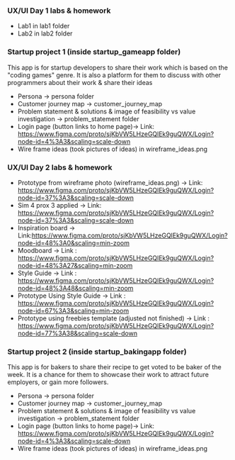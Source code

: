 
### UX/UI Day 1 labs & homework
* Lab1 in lab1 folder
* Lab2 in lab2 folder


### Startup project 1 (inside startup_gameapp folder)
 This app is for startup developers to share their work which is based on the "coding games" genre. It is also a platform for them to discuss with
 other programmers about their work & share their ideas
* Persona -> persona folder
* Customer journey map -> customer_journey_map
* Problem statement & solutions & image of feasibility vs value investigation -> problem_statement folder
* Login page (button links to home page)-> Link: https://www.figma.com/proto/sjKbVW5LHzeGQlEk9guQWX/Login?node-id=4%3A3&scaling=scale-down
* Wire frame ideas (took pictures of ideas) in wireframe_ideas.png
### UX/UI Day 2 labs & homework
* Prototype from wireframe photo (wireframe_ideas.png) -> Link: https://www.figma.com/proto/sjKbVW5LHzeGQlEk9guQWX/Login?node-id=37%3A3&scaling=scale-down
* Sim 4 prox 3 applied -> Link: https://www.figma.com/proto/sjKbVW5LHzeGQlEk9guQWX/Login?node-id=37%3A3&scaling=scale-down
* Inspiration board -> Link:https://www.figma.com/proto/sjKbVW5LHzeGQlEk9guQWX/Login?node-id=48%3A0&scaling=min-zoom
* Moodboard -> Link : https://www.figma.com/proto/sjKbVW5LHzeGQlEk9guQWX/Login?node-id=48%3A27&scaling=min-zoom
* Style Guide -> Link : https://www.figma.com/proto/sjKbVW5LHzeGQlEk9guQWX/Login?node-id=48%3A48&scaling=min-zoom
* Prototype Using Style Guide -> Link : https://www.figma.com/proto/sjKbVW5LHzeGQlEk9guQWX/Login?node-id=67%3A3&scaling=min-zoom
* Prototype using freebies template (adjusted not finished) -> Link : https://www.figma.com/proto/sjKbVW5LHzeGQlEk9guQWX/Login?node-id=77%3A38&scaling=scale-down

### Startup project 2 (inside startup_bakingapp folder)
This app is for bakers to share their recipe to get voted to be baker of the week. It is a chance for them to showcase
their work to attract future employers, or gain more followers.
* Persona -> persona folder
* Customer journey map -> customer_journey_map
* Problem statement & solutions & image of feasibility vs value investigation -> problem_statement folder
* Login page (button links to home page)-> Link: https://www.figma.com/proto/sjKbVW5LHzeGQlEk9guQWX/Login?node-id=4%3A3&scaling=scale-down
* Wire frame ideas (took pictures of ideas) in wireframe_ideas.png